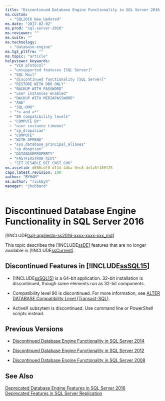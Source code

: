```yaml
---
title: "Discontinued Database Engine Functionality in SQL Server 2016 | Microsoft Docs"
ms.custom: 
  - "SQL2016_New_Updated"
ms.date: "2017-02-02"
ms.prod: "sql-server-2016"
ms.reviewer: ""
ms.suite: ""
ms.technology: 
  - "database-engine"
ms.tgt_pltfrm: ""
ms.topic: "article"
helpviewer_keywords: 
  - "VIA protocol"
  - "unsupported features [SQL Server]"
  - "SQL Mail"
  - "discontinued functionality [SQL Server]"
  - "RESTORE WITH DBO_ONLY"
  - "BACKUP WITH PASSWORD"
  - "user instances enabled"
  - "BACKUP WITH MEDIAPASSWORD"
  - "AWE"
  - "SQL-DMO"
  - "*= and =*"
  - "80 compatibility levels"
  - "COMPUTE BY"
  - "user instance timeout"
  - "sp_dropalias"
  - "COMPUTE"
  - "WITH APPEND"
  - "sys.database_principal_aliases"
  - "sp_dboption"
  - "DATABASEPROPERTY"
  - "FASTFIRSTROW hint"
  - "SET DISABLE_DEF_CNST_CHK"
ms.assetid: d686cdf0-d11d-4dba-9ec8-de1a5f189f25
caps.latest.revision: 100
author: "BYHAM"
ms.author: "rickbyh"
manager: "jhubbard"
---
```

# Discontinued Database Engine Functionality in SQL Server 2016
[!INCLUDE[tsql-appliesto-ss2016-xxxx-xxxx-xxx_md](../includes/tsql-appliesto-ss2016-xxxx-xxxx-xxx-md.md)]

  This topic describes the [!INCLUDE[ssDE](../includes/ssde-md.md)] features that are no longer available in [!INCLUDE[ssCurrent](../includes/sscurrent-md.md)].  
  
## Discontinued Features in [!INCLUDE[ssSQL15](../includes/sssql15-md.md)]  
  
-   [!INCLUDE[ssSQL15](../includes/sssql15-md.md)] is a 64-bit application. 32-bit installation is discontinued, though some elements run as 32-bit components.  
  
-   Compatibility level 90 is discontinued. For more information, see [ALTER DATABASE Compatibility Level &#40;Transact-SQL&#41;](../t-sql/statements/alter-database-transact-sql-compatibility-level.md).  

-   ActiveX subsytem is discontinued. Use command line or PowerShell scripts instead.
  
## Previous Versions  
  
-   [Discontinued Database Engine Functionality in SQL Server 2014](https://msdn.microsoft.com/library/ms144262\(v=sql.120\))  
  
-   [Discontinued Database Engine Functionality in SQL Server 2012](https://msdn.microsoft.com/library/ms144262\(v=sql.110\))  
  
-   [Discontinued Database Engine Functionality in SQL Server 2008](https://msdn.microsoft.com/library/ms144262\(v=sql.100\))  
  
## See Also  
 [Deprecated Database Engine Features in SQL Server 2016](../database-engine/deprecated-database-engine-features-in-sql-server-2016.md)   
 [Deprecated Features in SQL Server Replication](../relational-databases/replication/deprecated-features-in-sql-server-replication.md)  
  
 